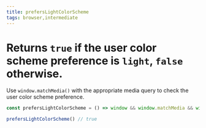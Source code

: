 ```yaml
---
title: prefersLightColorScheme
tags: browser,intermediate
---
```


# Returns `true` if the user color scheme preference is `light`, `false` otherwise.

Use `window.matchMedia()` with the appropriate media query to check the user color scheme preference.

```js
const prefersLightColorScheme = () => window && window.matchMedia && window.matchMedia('(prefers-color-scheme: light)').matches
```

```js
prefersLightColorScheme() // true
```
